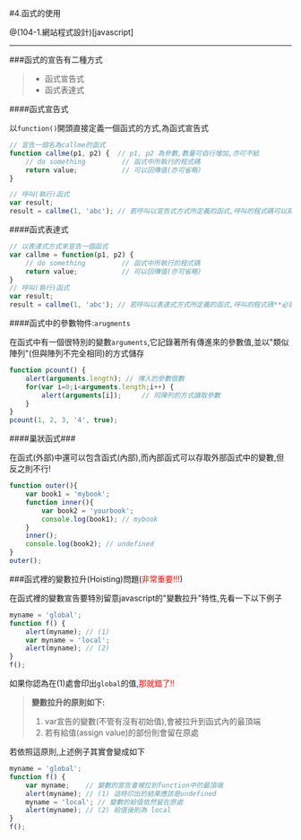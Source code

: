 #4.函式的使用

@(104-1.網站程式設計)[javascript]

---

###函式的宣告有二種方式

> - 函式宣告式
> - 函式表達式

####函式宣告式

以`function()`開頭直接定義一個函式的方式,為函式宣告式

```javascript
// 宣告一個名為callme的函式
function callme(p1, p2) {  // p1, p2 為參數,數量可自行增加,亦可不給
	// do something			// 函式中所執行的程式碼 
	return value;			// 可以回傳值(亦可省略)
}

// 呼叫(執行)函式
var result;
result = callme(1, 'abc'); // 若呼叫以宣告式方式所定義的函式,呼叫的程式碼可以寫在任意位置 
```
	
####函式表達式

```javascript
// 以表達式方式來宣告一個函式
var callme = function(p1, p2) {
	// do something			// 函式中所執行的程式碼 
	return value;			// 可以回傳值(亦可省略)
}
// 呼叫(執行)函式
var result;
result = callme(1, 'abc'); // 若呼叫以表達式方式所定義的函式,呼叫的程式碼**必需寫在函式宣告之後** 
```
	
####函式中的參數物件:`arugments`

在函式中有一個很特別的變數`arguments`,它記錄著所有傳進來的參數值,並以"類似陣列"(但與陣列不完全相同)的方式儲存

```javascript
function pcount() {
	alert(arguments.length); // 傳入的參數個數
	for(var i=0;i<arguments.length;i++) {
	    alert(arguments[i]);     // 同陣列的方式讀取參數
	}
}
pcount(1, 2, 3, '4', true);
```
	
####巢狀函式###

在函式(外部)中還可以包含函式(內部),而內部函式可以存取外部函式中的變數,但反之則不行!

```javascript
function outer(){
	var book1 = 'mybook';
	function inner(){
		var book2 = 'yourbook';
		console.log(book1); // mybook
	}
	inner();
	console.log(book2); // undefined
}
outer();
```

###函式裡的變數拉升(Hoisting)問題(<font color='red'>非常重要!!!</font>)

在函式裡的變數宣告要特別留意javascript的"變數拉升"特性,先看一下以下例子

```javascript
myname = 'global';
function f() {
    alert(myname); // (1)
    var myname = 'local';
    alert(myname); // (2)
}
f();
```

如果你認為在(1)處會印出`global`的值,<font color='red'>那就錯了!!</font>

> **變數拉升的原則如下:**
> 
> 1. var宣告的變數(不管有沒有初始值),會被拉升到函式內的最頂端
> 2. 若有給值(assign value)的部份則會留在原處

若依照這原則,上述例子其實會變成如下

```javascript
myname = 'global';
function f() {
    var myname;    // 變數的宣告會被拉到function中的最頂端
    alert(myname); // (1) 這時印出的結果應該是undefined
    myname = 'local'; // 變數的給值依然留在原處
    alert(myname); // (2) 給值後則為 local
}
f();
```